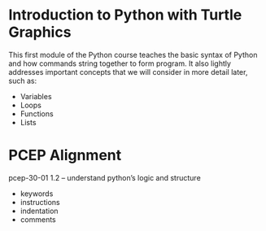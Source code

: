 # Introduction to Python with Turtle Graphics

This first module of the Python course teaches the basic syntax of Python
and how commands string together to form program. It also lightly
addresses important concepts that we will consider in more detail later, 
such as:

* Variables
* Loops
* Functions
* Lists


# PCEP Alignment

pcep-30-01 1.2 – understand python’s logic and structure
- keywords
- instructions
- indentation
- comments
